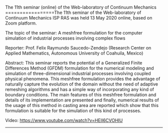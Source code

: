 ﻿The 11th seminar (online) of the Web-laboratory of Continuum Mechanics =================The 11th seminar of the Web-laboratory of Continuum Mechanics ISP RAS was held 13 May 2020 online, based on Zoom platform.

The topic of the seminar: A meshfree formulation for the computer simulation of industrial processes involving complex flows

Reporter: Prof. Felix  Raymundo Saucedo-Zendejo (Research Center on Applied Mathematics, Autonomous University of Coahuila, Mexico)

Abstract:
This seminar reports the potential of a Generalized Finite Differences Method (GFDM) formulation for the numerical modeling and simulation of three-dimensional industrial processes involving coupled physical phenomena. This meshfree formulation provides the advantage of naturally capture the evolution of the domain without the need of adaptive remeshing algorithms and has a simple way of incorporating any kind of boundary conditions. The main features of this meshfree formulation and details of its implementation are presented and finally, numerical results of the usage of this method in casting area are reported which show that this formulation is suitable for the simulation of this kind of processes.

Video: https://www.youtube.com/watch?v=HElI6CVOHIU
______________________________________________________________________________________________________________________




